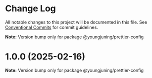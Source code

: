 # Change Log

All notable changes to this project will be documented in this file.
See [Conventional Commits](https://conventionalcommits.org) for commit guidelines.



**Note:** Version bump only for package @youngjuning/prettier-config





# 1.0.0 (2025-02-16)

**Note:** Version bump only for package @youngjuning/prettier-config
